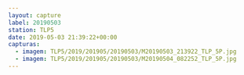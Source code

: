 ```yaml
---
layout: capture
label: 20190503
station: TLP5
date: 2019-05-03 21:39:22+00:00
capturas:
  - imagem: TLP5/2019/201905/20190503/M20190503_213922_TLP_5P.jpg
  - imagem: TLP5/2019/201905/20190503/M20190504_082252_TLP_5P.jpg
---
```

